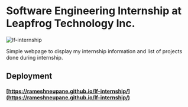 # Software Engineering Internship at Leapfrog Technology Inc.

![lf-internship](https://github.com/RameshNeupane/lf-internship/assets/45593423/9d57b6b7-7802-4eb5-9396-86685a68764b)

Simple webpage to display my internship information and list of projects done during internship.

## Deployment

#### [https://rameshneupane.github.io/lf-internship/](https://rameshneupane.github.io/lf-internship/)
